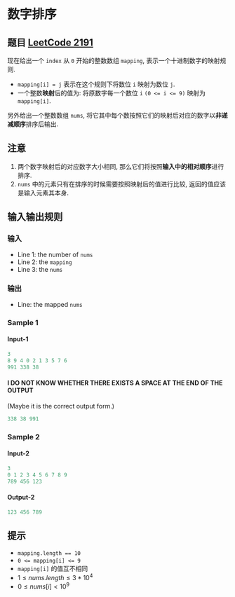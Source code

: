 # 数字排序

## 题目 [LeetCode 2191](https://leetcode.cn/problems/sort-the-jumbled-numbers/description/)

现在给出一个 `index` 从 `0` 开始的整数数组 `mapping`, 表示一个十进制数字的映射规则.

- `mapping[i] = j` 表示在这个规则下将数位 `i` 映射为数位 `j`.
- 一个整数**映射**后的值为: 将原数字每一个数位 `i` `(0 <= i <= 9)` 映射为 `mapping[i]`.

另外给出一个整数数组 `nums`, 将它其中每个数按照它们的映射后对应的数字以**非递减顺序**排序后输出.

## 注意

1. 两个数字映射后的对应数字大小相同, 那么它们将按照**输入中的相对顺序**进行排序.
2. `nums` 中的元素只有在排序的时候需要按照映射后的值进行比较, 返回的值应该是输入元素其本身.

## 输入输出规则

### 输入

- Line 1: the number of `nums`
- Line 2: the `mapping`
- Line 3: the `nums`

### 输出

- Line: the mapped `nums`

### Sample 1

#### Input-1

```c
3
8 9 4 0 2 1 3 5 7 6
991 338 38
```

#### I DO NOT KNOW WHETHER THERE EXISTS A SPACE AT THE END OF THE OUTPUT

(Maybe it is the correct output form.)

```c
338 38 991
```

### Sample 2

#### Input-2

```c
3
0 1 2 3 4 5 6 7 8 9
789 456 123
```

#### Output-2

```c
123 456 789
```

## 提示

- `mapping.length == 10`
- `0 <= mapping[i] <= 9`
- `mapping[i]` 的值互不相同
- $1 \leq nums.length \leq 3 * 10^4$
- $0 \leq nums[i] < 10^9$

